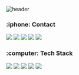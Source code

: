 
![header](https://capsule-render.vercel.app/api?type=waving&color=00ADD8&height=300&section=header&text=Younkyum%20Jin&fontSize=90)

<h3><b>:iphone:  Contact</b></h3>

<a href="https://www.instagram.com/youn_0103_ant/" target="_blank"><img src="https://img.shields.io/badge/instagram-E4405F?style=flat&logo=instagram&logoColor=ffffff"/></a>
<a href="https://www.notion.so/YounKyum-ON-ve-eb343f49c4ec41f49a7a74ed1e69cbba" target="_blank"><img src="https://img.shields.io/badge/notion-000000?style=flate&logo=Notion&logoColor=ffffff"/></a>
<img src="https://img.shields.io/badge/Gmail-EA4335?style=flate&logo=Gmail&logoColor=ffffff"/></a>
<img src="https://img.shields.io/badge/NaverMail-03C75A?style=flate&logo=Naver&logoColor=ffffff"/></a>
<a href="https://github.com/Younkyum" target="_blank"><img src="https://img.shields.io/badge/github-181717?style=flat&logo=GitHub&logoColor=ffffff"/></a>

<h3><b>:computer:  Tech Stack</b></h3>

<img src="https://img.shields.io/badge/Python-3776AB?style=flat&logo=python&logoColor=ffffff"/></a>
<img src="https://img.shields.io/badge/Go-00ADD8?style=flat&logo=Go&logoColor=ffffff"/></a>
<img src="https://img.shields.io/badge/Swift-FA7343?style=flat&logo=Swift&logoColor=ffffff"/></a>
<img src="https://img.shields.io/badge/C++-00599C?style=flat&logo=C%2B%2B&logoColor=ffffff"/></a>
<img src="https://img.shields.io/badge/OpenCV-5C3EE8?style=flat&logo=OpenCV&logoColor=ffffff"/></a>
